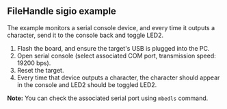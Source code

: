 ## FileHandle sigio example

The example monitors a serial console device, and every time it outputs a character, send it to the console back and toggle LED2.

1. Flash the board, and ensure the target's USB is plugged into the PC.
2. Open serial console (select associated COM port, transmission speed: 19200 bps).
3. Reset the target.
4. Every time that device outputs a character, the character should appear in the console and LED2 should be toggled LED2.

**Note:** You can check the associated serial port using `mbedls` command.
